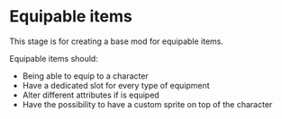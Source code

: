 # Equipable items

This stage is for creating a base mod for equipable items.

Equipable items should:

- Being able to equip to a character
- Have a dedicated slot for every type of equipment
- Alter different attributes if is equiped
- Have the possibility to have a custom sprite on top of the character